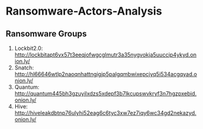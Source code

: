 # Ransomware-Actors-Analysis

## Ransomware Groups
1. Lockbit2.0: http://lockbitapt6vx57t3eeqjofwgcglmutr3a35nygvokja5uuccip4ykyd.onion.ly/
2. Snatch: http://hl66646wtlp2naoqnhattngigjp5palgqmbwixepcjyq5i534acgqyad.onion.ly/
3. Quantum: http://quantum445bh3gzuyilxdzs5xdepf3b7lkcupswvkryf3n7hgzpxebid.onion.ly/
4. Hive: http://hiveleakdbtnp76ulyhi52eag6c6tyc3xw7ez7iqy6wc34gd2nekazyd.onion.ly/
